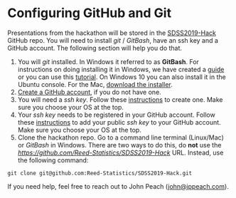 # Configuring GitHub and Git

Presentations from the hackathon will be stored in the [SDSS2019-Hack](https://github.com/Reed-Statistics/SDSS2019-Hack) GitHub repo. You will need to install *git* / *GitBash*, have an ssh key and a GitHub account. The following section will help you do that.
1. You will *git* installed. In Windows it referred to as **GitBash**. For instructions on doing installing it in Windows, we have created a [guide](https://github.com/ocrug/hackathon-2019/blob/master/setup/git%20for%20Windows/git%20for%20Windows.pdf) or you can use this [tutorial](https://www.onlinetutorialspoint.com/git/how-to-install-git-windows-10-operating-system.html). On Windows 10 you can also install it in the Ubuntu console. For the Mac, [download the installer](https://sourceforge.net/projects/git-osx-installer/files/).
1. [Create a GitHub account](https://github.com/join), if you do not have one.
1. You will need a *ssh key*. Follow these [instructions](https://help.github.com/en/articles/generating-a-new-ssh-key-and-adding-it-to-the-ssh-agent) to create one. Make sure you choose your OS at the top.
1. Your *ssh key* needs to be registered in your GitHub account. Follow these [instructions](https://help.github.com/en/enterprise/2.15/user/articles/adding-a-new-ssh-key-to-your-github-account) to add your public *ssh key* to your GitHub account. Make sure you choose your OS at the top. 
1. Clone the hackathon repo. Go to a command line terminal (Linux/Mac) or *GitBash* in Windows. There are two ways to do this, do **not** use the *https://github.com/Reed-Statistics/SDSS2019-Hack* URL. Instead, use the following command:
```
git clone git@github.com:Reed-Statistics/SDSS2019-Hack.git
```
If you need help, feel free to reach out to John Peach (john@jppeach.com).
